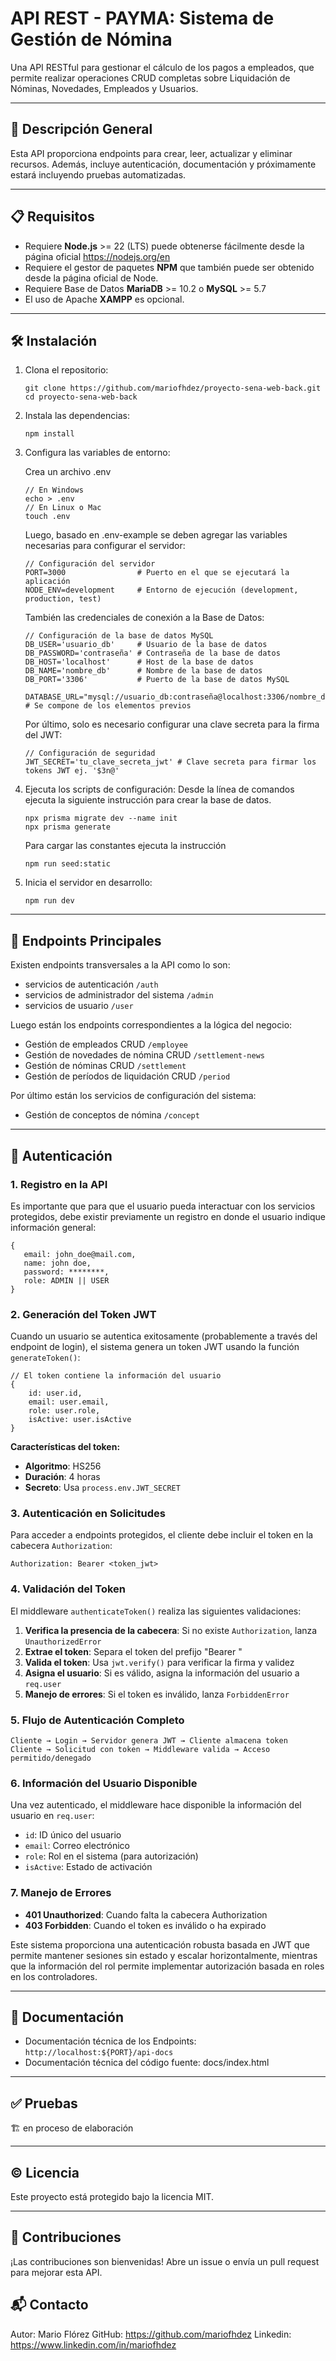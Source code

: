 # API REST - PAYMA: Sistema de Gestión de Nómina

Una API RESTful para gestionar el cálculo de los pagos a empleados, que permite realizar operaciones CRUD completas sobre Liquidación de Nóminas, Novedades, Empleados y Usuarios.

---

## 🚀 Descripción General

Esta API proporciona endpoints para crear, leer, actualizar y eliminar recursos. Además, incluye autenticación, documentación y próximamente estará incluyendo pruebas automatizadas.

---

## 📋 Requisitos

- Requiere **Node.js** >= 22 (LTS) puede obtenerse fácilmente desde la página oficial https://nodejs.org/en
- Requiere el gestor de paquetes **NPM** que también puede ser obtenido desde la página oficial de Node.
- Requiere Base de Datos **MariaDB** >= 10.2 o **MySQL** >= 5.7
- El uso de Apache **XAMPP** es opcional.

---

## 🛠️ Instalación

1. Clona el repositorio:
   ```
   git clone https://github.com/mariofhdez/proyecto-sena-web-back.git
   cd proyecto-sena-web-back
   ```

2. Instala las dependencias:
   ```
   npm install
   ```

3. Configura las variables de entorno:

   Crea un archivo .env
   ```
   // En Windows
   echo > .env
   // En Linux o Mac
   touch .env
   ```

   Luego, basado en .env-example se deben agregar las variables necesarias para configurar el servidor:
   ```
   // Configuración del servidor
   PORT=3000                # Puerto en el que se ejecutará la aplicación
   NODE_ENV=development     # Entorno de ejecución (development, production, test)   
   ```

   También las credenciales de conexión a la Base de Datos:
   ```
   // Configuración de la base de datos MySQL
   DB_USER='usuario_db'     # Usuario de la base de datos
   DB_PASSWORD='contraseña' # Contraseña de la base de datos
   DB_HOST='localhost'      # Host de la base de datos
   DB_NAME='nombre_db'      # Nombre de la base de datos
   DB_PORT='3306'           # Puerto de la base de datos MySQL

   DATABASE_URL="mysql://usuario_db:contraseña@localhost:3306/nombre_db"  # Se compone de los elementos previos
   ```

   Por último, solo es necesario configurar una clave secreta para la firma del JWT:
   ```
   // Configuración de seguridad
   JWT_SECRET='tu_clave_secreta_jwt' # Clave secreta para firmar los tokens JWT ej. '$3n@'
   ```
   
   
5. Ejecuta los scripts de configuración:
   Desde la línea de comandos ejecuta la siguiente instrucción para crear la base de datos.
   ```
   npx prisma migrate dev --name init
   npx prisma generate
   ```
   Para cargar las constantes ejecuta la instrucción
   ```
   npm run seed:static
   ```

6. Inicia el servidor en desarrollo:
   ```  
   npm run dev
   ```
---

## 📡 Endpoints Principales

Existen endpoints transversales a la API como lo son:
- servicios de autenticación `/auth`
- servicios de administrador del sistema `/admin`
- servicios de usuario `/user`

Luego están los endpoints correspondientes a la lógica del negocio:
- Gestión de empleados CRUD `/employee`
- Gestión de novedades de nómina CRUD `/settlement-news`
- Gestión de nóminas CRUD `/settlement`
- Gestión de períodos de liquidación CRUD `/period`

Por último están los servicios de configuración del sistema:
- Gestión de conceptos de nómina `/concept`

---

## 🔐 Autenticación

### 1. **Registro en la API**

Es importante que para que el usuario pueda interactuar con los servicios protegidos, debe existir previamente un registro en donde el usuario indique información general:

```
{
   email: john_doe@mail.com,
   name: john doe,
   password: ********,
   role: ADMIN || USER
}
```


### 2. **Generación del Token JWT**
Cuando un usuario se autentica exitosamente (probablemente a través del endpoint de login), el sistema genera un token JWT usando la función `generateToken()`:

```
// El token contiene la información del usuario
{
    id: user.id,
    email: user.email, 
    role: user.role,
    isActive: user.isActive
}
```

**Características del token:**
- **Algoritmo**: HS256
- **Duración**: 4 horas
- **Secreto**: Usa `process.env.JWT_SECRET`

### 3. **Autenticación en Solicitudes**
Para acceder a endpoints protegidos, el cliente debe incluir el token en la cabecera `Authorization`:

```
Authorization: Bearer <token_jwt>
```

### 4. **Validación del Token**
El middleware `authenticateToken()` realiza las siguientes validaciones:

1. **Verifica la presencia de la cabecera**: Si no existe `Authorization`, lanza `UnauthorizedError`
2. **Extrae el token**: Separa el token del prefijo "Bearer "
3. **Valida el token**: Usa `jwt.verify()` para verificar la firma y validez
4. **Asigna el usuario**: Si es válido, asigna la información del usuario a `req.user`
5. **Manejo de errores**: Si el token es inválido, lanza `ForbiddenError`

### 5. **Flujo de Autenticación Completo**

```
Cliente → Login → Servidor genera JWT → Cliente almacena token
Cliente → Solicitud con token → Middleware valida → Acceso permitido/denegado
```

### 6. **Información del Usuario Disponible**
Una vez autenticado, el middleware hace disponible la información del usuario en `req.user`:
- `id`: ID único del usuario
- `email`: Correo electrónico
- `role`: Rol en el sistema (para autorización)
- `isActive`: Estado de activación

### 7. **Manejo de Errores**
- **401 Unauthorized**: Cuando falta la cabecera Authorization
- **403 Forbidden**: Cuando el token es inválido o ha expirado

Este sistema proporciona una autenticación robusta basada en JWT que permite mantener sesiones sin estado y escalar horizontalmente, mientras que la información del rol permite implementar autorización basada en roles en los controladores.

---

## 📄 Documentación

- Documentación técnica de los Endpoints: `http://localhost:${PORT}/api-docs`
- Documentación técnica del código fuente: docs/index.html

---

## ✅ Pruebas

🏗️ en proceso de elaboración

---

## ©️ Licencia

Este proyecto está protegido bajo la licencia MIT.

---

## 🤝 Contribuciones

¡Las contribuciones son bienvenidas! Abre un issue o envía un pull request para mejorar esta API.

## 📬 Contacto

Autor: Mario Flórez
GitHub: https://github.com/mariofhdez
Linkedin: https://www.linkedin.com/in/mariofhdez
